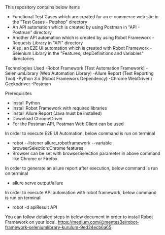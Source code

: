 This repository contains below items
-  Functional Test Cases which are created for an e-commerce web site in the "Test Cases - Petshop" directory
-  An API automation which is created by using Postman in "API - Postman" directory
-  Another API automation which is created by using Robot Framework - Requests Library in "API" directory
-  Also, an E2E UI automation which is created with Robot Framework - Selenium Library in the "Features, stepDefinitions and variables" directories

Technologies Used
-Robot Framework (Test Automation Framework)
-SeleniumLibrary (Web Automation Library)
-Allure Report (Test Reporting Tool)
-Python 3.x (Robot Framework Dependency)
-Chrome WebDriver / Geckodriver
-Postman

Prerequisites
- Install Python
- Install Robot Framework with required libraries
- Install Allure Report (Java must be installed)
- Download ChromeDriver
- For the Postman API, Postman Web Client can be used

In order to execute E2E UI Automation, below command is run on terminal
- robot --listener allure_robotframework --variable browserSelection:Chrome features
- Browser can be set with browserSelection parameter in above command like Chrome or Firefox

In order to generate an allure report after execution, below command is run on terminal
- allure serve output/allure

In order to execute API automation with robot framework, below command is run on terminal
- robot -d apiResult API

You can follow detailed steps in below document in order to install Robot Framework on your local.
https://medium.com/@mentes3e/robot-framework-seleniumlibrary-kurulum-9ed24ecb6a65
